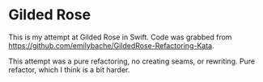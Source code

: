 # Gilded Rose

This is my attempt at Gilded Rose in Swift. Code was grabbed from https://github.com/emilybache/GildedRose-Refactoring-Kata.

This attempt was a pure refactoring, no creating seams, or rewriting. Pure refactor, which I think is a bit harder.

